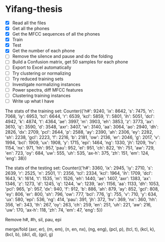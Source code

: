 # Yifang-thesis
<!-- TO DO -->
- [x] Read all the files
- [x] Get all the phones
- [x] Get the MFCC sequences of all the phones
- [x] Train
- [x] Test
- [x] Get the number of each phone
- [ ] Remove the silence and pause and do the folding
- [ ] Build a Confusion matrix, get 50 samples for each phone
- [ ] Export to Excel automatically
- [ ] Try clustering or normalizing
- [ ] Try reduced training sets
- [ ] Investigate normalizing instances
- [ ] Power spectra, diff MFCC features
- [ ] Clustering training instances
- [ ] Write up what I have

<!-- Notes -->
The stats of the training set: Counter({'h#': 9240, 'ix': 8642, 's': 7475, 'n': 7068, 'iy': 6953, 'tcl': 6644, 'r': 6539, 'kcl': 5859, 'l': 5801, 'ih': 5051, 'dcl': 4942, 'k': 4874, 't': 4364, 'ae': 3997, 'm': 3903, 'eh': 3853, 'z': 3773, 'ax': 3610, 'q': 3590, 'd': 3548, 'axr': 3407, 'w': 3140, 'aa': 3064, 'ao': 2940, 'dh': 2826, 'dx': 2709, 'pcl': 2644, 'p': 2588, 'ay': 2390, 'ah': 2306, 'ey': 2282, 'sh': 2238, 'gcl': 2223, 'f': 2216, 'b': 2181, 'ow': 2136, 'er': 2046, 'g': 2017, 'v': 1994, 'bcl': 1909, 'ux': 1908, 'y': 1715, 'epi': 1464, 'ng': 1330, 'jh': 1209, 'hv': 1154, 'nx': 971, 'hh': 957, 'pau': 952, 'el': 951, 'ch': 822, 'th': 751, 'aw': 729, 'en': 723, 'oy': 684, 'uw': 555, 'uh': 535, 'ax-h': 375, 'zh': 151, 'em': 124, 'eng': 38})

The stats of the testing set: Counter({'h#': 3360, 'ix': 2945, 'iy': 2710, 's': 2639, 'r': 2525, 'n': 2501, 'l': 2356, 'tcl': 2334, 'kcl': 1964, 'ih': 1709, 'dcl': 1643, 'k': 1614, 't': 1535, 'm': 1526, 'eh': 1440, 'ae': 1407, 'axr': 1383, 'ax': 1346, 'z': 1273, 'd': 1245, 'q': 1244, 'w': 1239, 'ao': 1156, 'aa': 1133, 'dh': 1053, 'pcl': 965, 'p': 957, 'dx': 940, 'f': 912, 'b': 886, 'ah': 879, 'ay': 852, 'gcl': 808, 'ey': 806, 'er': 800, 'sh': 796, 'ow': 777, 'bcl': 776, 'g': 755, 'v': 710, 'y': 634, 'ux': 580, 'epi': 536, 'ng': 414, 'pau': 391, 'jh': 372, 'hv': 369, 'nx': 360, 'hh': 356, 'el': 343, 'th': 267, 'oy': 263, 'ch': 259, 'en': 251, 'uh': 221, 'aw': 216, 'uw': 170, 'ax-h': 118, 'zh': 74, 'em': 47, 'eng': 5})

Remove h#, #h, sil, pau, epi

merge/fold (axr, er), (m, em), (n, en, nx), (ng, eng), (pcl, p), (tcl, t), (kcl, k), (bcl, b), (dcl, d), (gcl, g)
